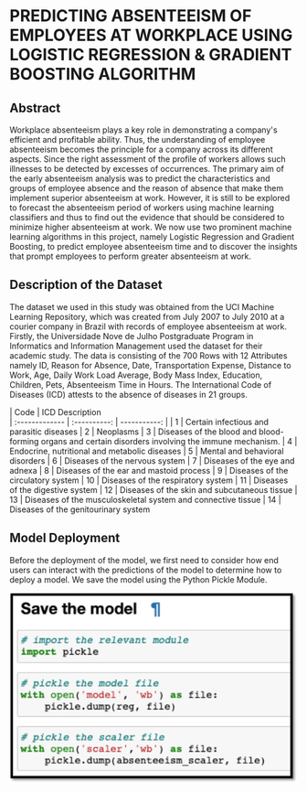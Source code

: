 # PREDICTING ABSENTEEISM OF EMPLOYEES AT WORKPLACE USING LOGISTIC REGRESSION & GRADIENT BOOSTING ALGORITHM

## Abstract 
Workplace absenteeism plays a key role in demonstrating a company's efficient and profitable ability. Thus, the understanding of employee absenteeism becomes the principle for a company across its different aspects. Since the right assessment of the profile of workers allows such illnesses to be detected by excesses of occurrences. The primary aim of the early absenteeism analysis was to predict the characteristics and groups of employee absence and the reason of absence that make them implement superior absenteeism at work. However, it is still to be explored to forecast the absenteeism period of workers using machine learning classifiers and thus to find out the evidence that should be considered to minimize higher absenteeism at work. We now use two prominent machine learning algorithms in this project, namely Logistic Regression and Gradient Boosting, to predict employee absenteeism time and to discover the insights that prompt employees to perform greater absenteeism at work.

## Description of the Dataset
The dataset we used in this study was obtained from the UCI Machine Learning Repository, which was created from July 2007 to July 2010 at a courier company in Brazil with records of employee absenteeism at work. Firstly, the Universidade Nove de Julho Postgraduate Program in Informatics and Information Management used the dataset for their academic study. The data is consisting of the 700 Rows with 12 Attributes namely ID, Reason for Absence, Date, Transportation Expense, Distance to Work, Age, Daily Work Load Average, Body Mass Index, Education, Children, Pets, Absenteeism Time in Hours. The International Code of Diseases (ICD) attests to the absence of diseases in 21 groups. 

| Code       | ICD Description  
| :------------- | :----------: | -----------: |
| 1          | Certain infectious and parasitic diseases
| 2          | Neoplasms
| 3          | Diseases of the blood and blood-forming organs and certain disorders involving the immune mechanism.
| 4 | Endocrine, nutritional and metabolic diseases
| 5 | Mental and behavioral disorders
| 6   | Diseases of the nervous system
| 7   | Diseases of the eye and adnexa
| 8   | Diseases of the ear and mastoid process
| 9   | Diseases of the circulatory system
| 10   | Diseases of the respiratory system
| 11  | Diseases of the digestive system
| 12   | Diseases of the skin and subcutaneous tissue
| 13   | Diseases of the musculoskeletal system and connective tissue
| 14   | Diseases of the genitourinary system

## Model Deployment
Before the deployment of the model, we first need to consider how end users can interact with the predictions of the model to determine how to deploy a model. We save the model using the Python Pickle Module.

!["Model Deployment"](https://github.com/finalProjectAMOD/CodeRepository/blob/main/Screenshots/Picture1.png?raw=true)